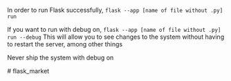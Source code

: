In order to run Flask successfully, 
`flask --app [name of file without .py] run`

If you want to run with debug on, 
`flask --app [name of file without .py] run --debug`
This will allow you to see changes to the system without having to restart the server, among other things

Never ship the system with debug on

#   f l a s k _ m a r k e t  
 